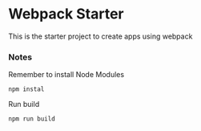 # Webpack Starter

This is the starter project to create apps using webpack

### Notes
Remember to install Node Modules
```
npm instal
```

Run build
```
npm run build
```